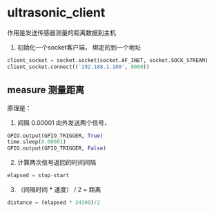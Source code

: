 # ultrasonic_client
作用是发送传感器测量的距离数据到主机


1. 初始化一个socket客户端， 绑定的到一个地址
```python
client_socket = socket.socket(socket.AF_INET, socket.SOCK_STREAM)
client_socket.connect(('192.168.1.100', 8000))
```

## measure 测量距离
原理是：
1. 间隔 0.00001 向外发送两个信号，
```python
GPIO.output(GPIO_TRIGGER, True)
time.sleep(0.00001)
GPIO.output(GPIO_TRIGGER, False)
```
2. 计算两次信号返回的时间间隔
```python
elapsed = stop-start
```
3. （间隔时间 * 速度） / 2  = 距离
```python
distance = (elapsed * 34300)/2
```